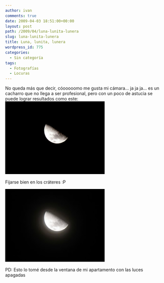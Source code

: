 ```yaml
---
author: ivan
comments: true
date: 2009-04-03 18:51:00+00:00
layout: post
path: /2009/04/luna-lunita-lunera
slug: luna-lunita-lunera
title: Luna, lunita, lunera
wordpress_id: 775
categories:
  - Sin categoría
tags:
  - Fotografías
  - Locuras
---
```


No queda más que decir, cóooooomo me gusta mi cámara... ja ja ja... es un cacharro que no llega a ser profesional, pero con un poco de astucia se puede lograr resultados como este:
[![](./luna_corregida.jpg)](http://4.bp.blogspot.com/_T2UWuNJg3dQ/SdYUmzoMLrI/AAAAAAAABcY/BcrGCzLuZmg/s1600-h/luna_corregida.jpg)

Fijarse bien en los cráteres :P

[![](./luna_original.jpg)](http://4.bp.blogspot.com/_T2UWuNJg3dQ/SdYUnOEzCzI/AAAAAAAABcg/yQlju4hSVZY/s1600-h/luna_original.jpg)

PD: Esto lo tomé desde la ventana de mi apartamento con las luces apagadas
